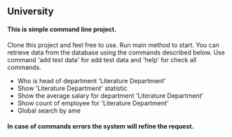 


## <a name="information"></a>University 

#### <a name="information"></a>This is simple command line project. 

Clone this project and feel free to use. Run main method to start.
You can retrieve data from the database using the commands described below. 
Use command 'add test data' for add test data and  'help' for check all commands.
* Who is head of department 'Literature Department'
* Show 'Literature Department' statistic
* Show the average salary for department 'Literature Department'
* Show count of employee for 'Literature Department'
* Global search by ame

#### <a name="information"></a>In case of commands errors the system will refine the request.
